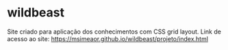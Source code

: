 # wildbeast
 Site criado para aplicação dos conhecimentos com CSS grid layout.
 Link de acesso ao site: https://msimeaor.github.io/wildbeast/projeto/index.html
